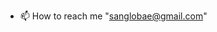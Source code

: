 
- 📫 How to reach me "sanglobae@gmail.com"

<!---
Robay03/Robay03 is a ✨ special ✨ repository because its `README.md` (this file) appears on your GitHub profile.
You can click the Preview link to take a look at your changes.
--->
